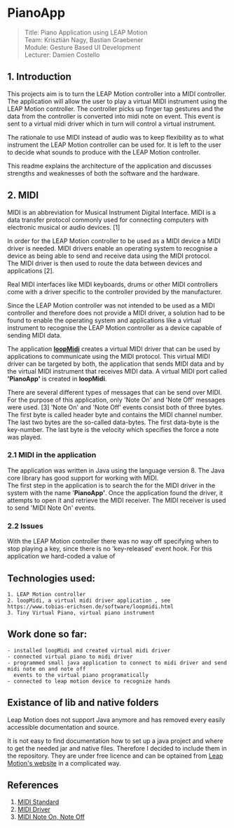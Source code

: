 # PianoApp
>Title: Piano Application using LEAP Motion  
Team: Krisztián Nagy, Bastian Graebener  
Module: Gesture Based UI Development  
Lecturer: Damien Costello  

## 1. Introduction

This projects aim is to turn the LEAP Motion controller into a MIDI controller.   
The application will allow the user to play a virtual MIDI instrument using the LEAP Motion controller.
The controller picks up finger tap gestures and the data from the controller
is converted into midi note on event. This event is sent to
a virtual midi driver which in turn will control a virtual instrument.

The rationale to use MIDI instead of audio was to keep flexibility as to what instrument the LEAP Motion controller can
be used for. It is left to the user to decide what sounds to produce with the LEAP Motion controller.
 
This readme explains the architecture of the application and discusses strengths and weaknesses of both the software and the hardware.

## 2. MIDI
MIDI is an abbreviation for Musical Instrument Digital Interface. MIDI is a data transfer protocol commonly used for
connecting computers with electronic musical or audio devices. [1]    

In order for the LEAP Motion controller to be used as a MIDI device a MIDI driver is needed. MIDI drivers enable an
operating system to recognise a device as being able to send and receive data using the MIDI protocol.  
The MIDI driver is then used to route the data between devices and applications [2].

Real MIDI interfaces like MIDI keyboards, drums or other MIDI controllers come with a driver specific to the controller 
provided by the manufacturer. 
 
Since the LEAP Motion controller was not intended to be used as a MIDI controller and therefore does not provide a 
MIDI driver, a solution had to be found to enable the operating system and applications like a virtual instrument
to recognise the LEAP Motion controller as a device capable of sending MIDI data.  

The application [**loopMidi**](https://www.tobias-erichsen.de/software/loopmidi.html) creates a virtual MIDI driver that
can be used by applications to communicate using the MIDI protocol.  This virtual MIDI driver can be targeted by both, the 
application that sends MIDI data and by the virtual MIDI instrument that receives MIDI data. A virtual MIDI port called 
__'PianoApp'__  is created in **loopMidi**. 

There are several different types of messages that can be send over MIDI. For the purpose of this application, only
'Note On' and 'Note Off' messages were used. [3] 'Note On' and 'Note Off' events consist both of three bytes. The first byte
is called header byte and contains the MIDI channel number. The last two bytes are the so-called data-bytes. The first 
data-byte is the key-number. The last byte is the velocity which specifies the force a note was played.

### 2.1 MIDI in the application
The application was written in Java using the language version 8. The Java core library has good support for working
with MIDI.    
The first step in the application is to search the for the MIDI driver in the system with the name '__PianoApp'__. Once
the application found the driver, it attempts to open it and retrieve the MIDI receiver. The MIDI receiver is used to send 
'MIDI Note On' events.

### 2.2 Issues
With the LEAP Motion controller there was no way off specifying when to stop playing a key, since there is no 
'key-released' event hook.  For this application we hard-coded a value of 

## Technologies used:
    1. LEAP Motion controller
    2. loopMidi, a virtual midi driver application , see https://www.tobias-erichsen.de/software/loopmidi.html
    3. Tiny Virtual Piano, virtual piano instrument 
   

## Work done so far:
    - installed loopMidi and created virtual midi driver
    - connected virtual piano to midi driver
    - programmed small java application to connect to midi driver and send midi note on and note off 
      events to the virtual piano programatically
    - connected to leap motion device to recognize hands

## Existance of lib and native folders
Leap Motion does not support Java anymore and has removed every easily accessible documentation and source. 

It is not easy to find documentation how to set up a java project and where to get the needed jar and native files. Therefore I decided to include them in the repository. They are under free licence and can be optained from [Leap Motion's website](https://www.leapmotion.com/setup/desktop/windows/) in a complicated way.

## References
1. [MIDI Standard](https://www.midi.org/specifications)
1. [MIDI Driver](https://www.sweetwater.com/insync/midi-driver/)
1. [MIDI Note On, Note Off](http://tonalsoft.com/pub/pitch-bend/pitch.2005-08-31.17-00.aspx)